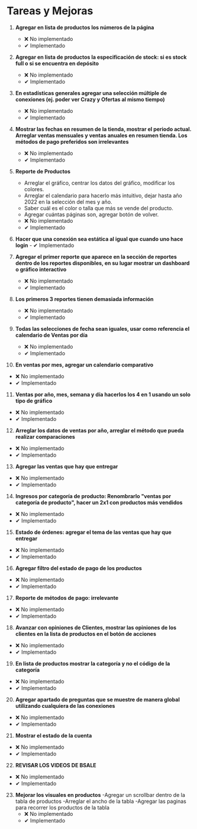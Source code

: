 # Tareas y Mejoras

1. **Agregar en lista de productos los números de la página**
   - ❌ No implementado
   - ✔ Implementado

2. **Agregar en lista de productos la especificación de stock: si es stock full o si se encuentra en depósito**
   - ❌ No implementado
   - ✔ Implementado

3. **En estadísticas generales agregar una selección múltiple de conexiones (ej. poder ver Crazy y Ofertas al mismo tiempo)**
   - ❌ No implementado
   - ✔ Implementado

4. **Mostrar las fechas en resumen de la tienda, mostrar el periodo actual. Arreglar ventas mensuales y ventas anuales en resumen tienda. Los métodos de pago preferidos son irrelevantes**
   - ❌ No implementado
   - ✔ Implementado

5. **Reporte de Productos**
   - Arreglar el gráfico, centrar los datos del gráfico, modificar los colores.
   - Arreglar el calendario para hacerlo más intuitivo, dejar hasta año 2022 en la selección del mes y año.
   - Saber cuál es el color o talla que más se vende del producto.
   - Agregar cuántas páginas son, agregar botón de volver.
   - ❌ No implementado
   - ✔ Implementado

6. **Hacer que una conexión sea estática al igual que cuando uno hace login** - ✔ Implementado

7. **Agregar el primer reporte que aparece en la sección de reportes dentro de los reportes disponibles, en su lugar mostrar un dashboard o gráfico interactivo**
   - ❌ No implementado
   - ✔ Implementado

8. **Los primeros 3 reportes tienen demasiada información**
   - ❌ No implementado
   - ✔ Implementado

9. **Todas las selecciones de fecha sean iguales, usar como referencia el calendario de Ventas por día**
   - ❌ No implementado
   - ✔ Implementado

10. **En ventas por mes, agregar un calendario comparativo**
   - ❌ No implementado
   - ✔ Implementado

11. **Ventas por año, mes, semana y día hacerlos los 4 en 1 usando un solo tipo de gráfico**
   - ❌ No implementado
   - ✔ Implementado

12. **Arreglar los datos de ventas por año, arreglar el método que pueda realizar comparaciones**
   - ❌ No implementado
   - ✔ Implementado

13. **Agregar las ventas que hay que entregar**
   - ❌ No implementado
   - ✔ Implementado

14. **Ingresos por categoría de producto: Renombrarlo "ventas por categoría de producto", hacer un 2x1 con productos más vendidos**
   - ❌ No implementado
   - ✔ Implementado

15. **Estado de órdenes: agregar el tema de las ventas que hay que entregar**
   - ❌ No implementado
   - ✔ Implementado

16. **Agregar filtro del estado de pago de los productos**
   - ❌ No implementado
   - ✔ Implementado

17. **Reporte de métodos de pago: irrelevante**
   - ❌ No implementado
   - ✔ Implementado

18. **Avanzar con opiniones de Clientes, mostrar las opiniones de los clientes en la lista de productos en el botón de acciones**
   - ❌ No implementado
   - ✔ Implementado

19. **En lista de productos mostrar la categoría y no el código de la categoría**
   - ❌ No implementado
   - ✔ Implementado

20. **Agregar apartado de preguntas que se muestre de manera global utilizando cualquiera de las conexiones**
   - ❌ No implementado
   - ✔ Implementado

21. **Mostrar el estado de la cuenta**
   - ❌ No implementado
   - ✔ Implementado

22. **REVISAR LOS VIDEOS DE BSALE**
   - ❌ No implementado
   - ✔ Implementado
23. **Mejorar los visuales en productos**
     -Agregar un scrollbar dentro de la tabla de productos
     -Arreglar el ancho de la tabla
     -Agregar las paginas para recorrer los productos de la tabla
     - ❌ No implementado
      - ✔ Implementado
     
